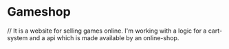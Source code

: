 # Gameshop
// It is a website for selling games online. I'm working with a logic for a cart-system and a api which is made available by an online-shop.

